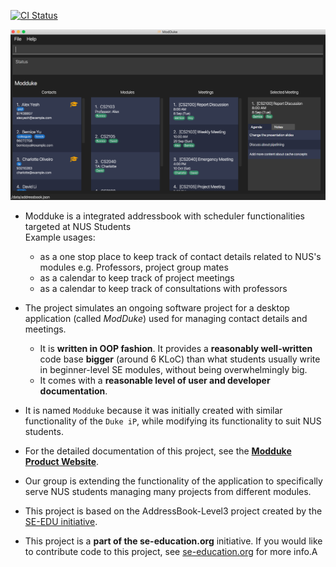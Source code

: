 [![CI Status](https://github.com/AY2021S1-CS2103-F10-2/tp/workflows/Java%20CI/badge.svg)](https://github.com/AY2021S1-CS2103-F10-2/tp/actions)

![Ui](docs/images/Ui.png)

* Modduke is a integrated addressbook with scheduler functionalities targeted at NUS Students<br>
  Example usages:
  * as a one stop place to keep track of contact details related to NUS's modules e.g. Professors, project group mates
  * as a calendar to keep track of project meetings
  * as a calendar to keep track of consultations with professors

* The project simulates an ongoing software project for a desktop application (called _ModDuke_) used for managing contact details and meetings.

  * It is **written in OOP fashion**. It provides a **reasonably well-written** code base **bigger** (around 6 KLoC) than what students usually write in beginner-level SE modules, without being overwhelmingly big.
  * It comes with a **reasonable level of user and developer documentation**.
* It is named `Modduke` because it was initially created with similar functionality of the `Duke iP`, while modifying its functionality to suit NUS students.
* For the detailed documentation of this project, see the **[Modduke Product Website](https://ay2021s1-cs2103-f10-2.github.io/tp/)**.
* Our group is extending the functionality of the application to specifically serve NUS students managing many projects from different modules.

* This project is based on the AddressBook-Level3 project created by the [SE-EDU initiative](https://se-education.org).
* This project is a **part of the se-education.org** initiative. If you would like to contribute code to this project, see [se-education.org](https://se-education.org#https://se-education.org/#contributing) for more info.A


